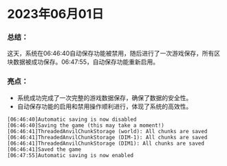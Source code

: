# 2023年06月01日
### 总结：
这天，系统在06:46:40自动保存功能被禁用，随后进行了一次游戏保存，所有区块数据被成功保存。06:47:55，自动保存功能重新启用。

### 亮点：
- 系统成功完成了一次完整的游戏数据保存，确保了数据的安全性。
- 自动保存功能的启用和禁用操作顺利进行，体现了系统的高效性。
```
[06:46:40]Automatic saving is now disabled
[06:46:40]Saving the game (this may take a moment!)
[06:46:41]ThreadedAnvilChunkStorage (world): All chunks are saved
[06:46:41]ThreadedAnvilChunkStorage (DIM-1): All chunks are saved
[06:46:41]ThreadedAnvilChunkStorage (DIM1): All chunks are saved
[06:46:41]Saved the game
[06:47:55]Automatic saving is now enabled
```
